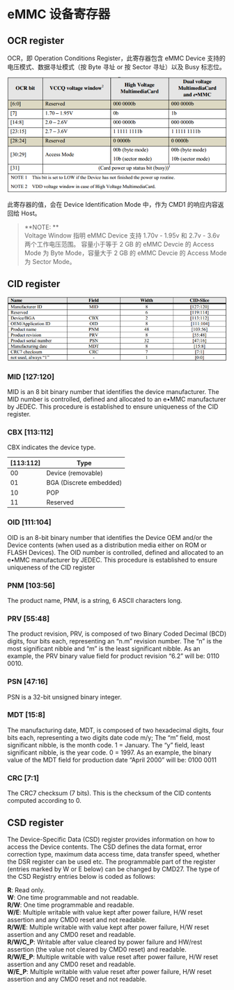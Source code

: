 # eMMC 设备寄存器

## OCR register

OCR，即 Operation Conditions Register，此寄存器包含 eMMC Device 支持的电压模式、数据寻址模式（按 Byte 寻址 or 按 Sector 寻址）以及 Busy 标志位。

![](ocr.png) 

此寄存器的值，会在 Device Identification Mode 中，作为 CMD1 的响应内容返回给 Host。

> **NOTE: **  
> Voltage Window 指明 eMMC Device 支持 1.70v - 1.95v 和 2.7v - 3.6v 两个工作电压范围。
> 容量小于等于 2 GB 的 eMMC Devcie 的 Access Mode 为 Byte Mode，容量大于 2 GB 的 eMMC Devcie 的 Access Mode 为 Sector Mode。

## CID register

![](cid-register.png) 

### MID [127:120]

MID is an 8 bit binary number that identifies the device manufacturer. The MID number is controlled, defined and allocated to an e•MMC manufacturer by JEDEC. This procedure is established to ensure uniqueness of the CID register.

### CBX [113:112]

CBX indicates the device type.

| [113:112] | Type  |
| -- | --  |
| 00 | Device (removable) |
| 01 | BGA (Discrete embedded) |
| 10 | POP |
| 11 | Reserved |

### OID [111:104]

OID is an 8-bit binary number that identifies the Device OEM and/or the Device contents (when used as a distribution media either on ROM or FLASH Devices). The OID number is controlled, defined and allocated to an e•MMC manufacturer by JEDEC. This procedure is established to ensure uniqueness of the CID register

### PNM [103:56]

The product name, PNM, is a string, 6 ASCII characters long.

### PRV [55:48]

The product revision, PRV, is composed of two Binary Coded Decimal (BCD) digits, four bits each, representing an “n.m” revision number. The “n” is the most significant nibble and “m” is the least significant nibble. As an example, the PRV binary value field for product revision “6.2” will be: 0110 0010.

### PSN [47:16]

PSN is a 32-bit unsigned binary integer.

### MDT [15:8]

The manufacturing date, MDT, is composed of two hexadecimal digits, four bits each, representing a two digits date code m/y; The “m” field, most significant nibble, is the month code. 1 = January. The “y” field, least significant nibble, is the year code. 0 = 1997. As an example, the binary value of the MDT field for production date “April 2000” will be: 0100 0011

### CRC [7:1]

The CRC7 checksum (7 bits). This is the checksum of the CID contents computed according to 0.

## CSD register

The Device-Specific Data (CSD) register provides information on how to access the Device contents. The CSD defines the data format, error correction type, maximum data access time, data transfer speed, whether the DSR register can be used etc. The programmable part of the register (entries marked by W or E below) can be changed by CMD27. The type of the CSD Registry entries below is coded as follows:

**R**: Read only.  
**W**: One time programmable and not readable.  
**R/W**: One time programmable and readable.  
**W/E**: Multiple writable with value kept after power failure, H/W reset assertion and any CMD0 reset and not readable.  
**R/W/E**: Multiple writable with value kept after power failure, H/W reset assertion and any CMD0 reset and readable.  
**R/W/C_P**: Writable after value cleared by power failure and HW/rest assertion (the value not cleared by CMD0 reset) and readable.  
**R/W/E_P**: Multiple writable with value reset after power failure, H/W reset assertion and any CMD0 reset and readable.  
**W/E_P**: Multiple writable with value reset after power failure, H/W reset assertion and any CMD0 reset and not readable.  
